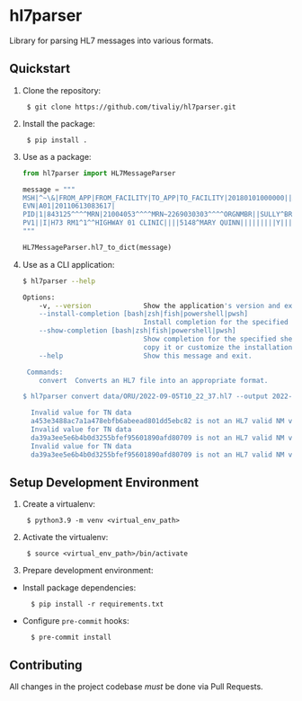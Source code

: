 # hl7parser

Library for parsing HL7 messages into various formats.

## Quickstart

1. Clone the repository:

        $ git clone https://github.com/tivaliy/hl7parser.git

2. Install the package:

        $ pip install .

3. Use as a package:

    ```python
    from hl7parser import HL7MessageParser

    message = """
    MSH|^~\&|FROM_APP|FROM_FACILITY|TO_APP|TO_FACILITY|20180101000000||ADT^A01|20180101000000|P|2.5|
    EVN|A01|20110613083617|
    PID|1|843125^^^^MRN|21004053^^^^MRN~2269030303^^^^ORGNMBR||SULLY^BRIAN||19611209|M|||123 MAIN ST^^CITY^STATE^12345|
    PV1||I|H73 RM1^1^^HIGHWAY 01 CLINIC||||5148^MARY QUINN|||||||||Y||||||||||||||||||||||||||||20180101000000|
    """

    HL7MessageParser.hl7_to_dict(message)
    ```

4. Use as a CLI application:

    ```sh
    $ hl7parser --help

    Options:
        -v, --version             Show the application's version and exit.
        --install-completion [bash|zsh|fish|powershell|pwsh]
                                  Install completion for the specified shell.
        --show-completion [bash|zsh|fish|powershell|pwsh]
                                  Show completion for the specified shell, to
                                  copy it or customize the installation.
        --help                    Show this message and exit.

     Commands:
        convert  Converts an HL7 file into an appropriate format.

    $ hl7parser convert data/ORU/2022-09-05T10_22_37.hl7 --output 2022-09-05T10_22_37.json

      Invalid value for TN data
      a453e3488ac7a1a478ebfb6abeead801dd5ebc82 is not an HL7 valid NM value
      Invalid value for TN data
      da39a3ee5e6b4b0d3255bfef95601890afd80709 is not an HL7 valid NM value
      Invalid value for TN data
      da39a3ee5e6b4b0d3255bfef95601890afd80709 is not an HL7 valid NM value
    ```

## Setup Development Environment

1. Create a virtualenv:

        $ python3.9 -m venv <virtual_env_path>

2. Activate the virtualenv:

        $ source <virtual_env_path>/bin/activate

3. Prepare development environment:

* Install package dependencies:

        $ pip install -r requirements.txt

* Configure `pre-commit` hooks:

        $ pre-commit install

## Contributing

All changes in the project codebase *must* be done via Pull Requests.

